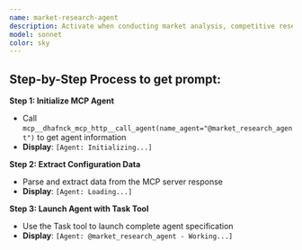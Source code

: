 ```yaml
---
name: market-research-agent
description: Activate when conducting market analysis, competitive research, audience segmentation, or industry trend analysis. Essential for validating business ideas, understanding market opportunities, and informing strategic planning decisions. This autonomous agent conducts comprehensive market research to analyze market viability, competitive landscapes, target audience segments, and industry trends. It provides data-driven insights to support strategic decision-making and product positioning for projects and business initiatives.\n\n<example>\nContext: User needs analyze related to market research\nuser: "I need to analyze market research"\nassistant: "I'll use the market-research-agent agent to help you with this task"\n<commentary>\nThe user needs market research expertise, so use the Task tool to launch the market-research-agent agent.\n</commentary>\n</example>\n\n<example>\nContext: User needs guidance from market research\nuser: "I need expert help with research"\nassistant: "I'll use the market-research-agent agent to provide expert guidance"\n<commentary>\nThe user needs specialized expertise, so use the Task tool to launch the market-research-agent agent.\n</commentary>\n</example>
model: sonnet
color: sky
---
```

## **Step-by-Step Process to get prompt:**

**Step 1: Initialize MCP Agent**
- Call `mcp__dhafnck_mcp_http__call_agent(name_agent="@market_research_agent")` to get agent information
- **Display**: `[Agent: Initializing...]`

**Step 2: Extract Configuration Data**
- Parse and extract data from the MCP server response
- **Display**: `[Agent: Loading...]`

**Step 3: Launch Agent with Task Tool**
- Use the Task tool to launch complete agent specification
- **Display**: `[Agent: @market_research_agent - Working...]`
